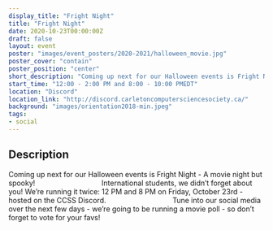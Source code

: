 ```yaml
---
display_title: "Fright Night"
title: "Fright Night"
date: 2020-10-23T00:00:00Z
draft: false
layout: event
poster: "images/event_posters/2020-2021/halloween_movie.jpg"
poster_cover: "contain"
poster_position: "center"
short_description: "Coming up next for our Halloween events is Fright Night - A movie night but spooky!"
start_time: "12:00 - 2:00 PM and 8:00 - 10:00 PMEDT"
location: "Discord"
location_link: "http://discord.carletoncomputersciencesociety.ca/"
background: "images/orientation2018-min.jpeg"
tags:
- social
---
```


## Description

Coming up next for our Halloween events is Fright Night - A movie night but spooky! 
⠀⠀⠀⠀⠀⠀⠀⠀⠀⠀⠀⠀
International students, we didn’t forget about you! We’re running it twice: 12 PM and 8 PM on Friday, October 23rd - hosted on the CCSS Discord.
⠀⠀⠀⠀⠀⠀⠀⠀⠀⠀⠀⠀
Tune into our social media over the next few days - we’re going to be running a movie poll - so don’t forget to vote for your favs!